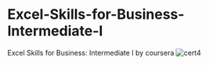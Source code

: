 # Excel-Skills-for-Business-Intermediate-I
Excel Skills for Business: Intermediate I by coursera
![cert4](https://user-images.githubusercontent.com/55878755/152215706-04e89600-b1a1-4d90-8cc8-d2c040987382.png)
